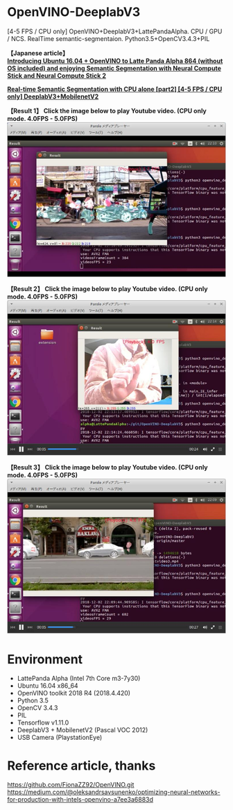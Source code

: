 # OpenVINO-DeeplabV3
[4-5 FPS / CPU only] OpenVINO+DeeplabV3+LattePandaAlpha. CPU / GPU / NCS. RealTime semantic-segmentaion.   Python3.5+OpenCV3.4.3+PIL  
  
**【Japanese article】**  
**[Introducing Ubuntu 16.04 + OpenVINO to Latte Panda Alpha 864 (without OS included) and enjoying Semantic Segmentation with Neural Compute Stick and Neural Compute Stick 2](https://qiita.com/PINTO/items/5ac8f4395e190d06cfab#introducing-ubuntu-1604--openvino-to-latte-panda-alpha-864-without-os-included-and-enjoying-semantic-segmentation-with-neural-compute-stick-and-neural-compute-stick-2)**  
  
**[Real-time Semantic Segmentation with CPU alone [part2] [4-5 FPS / CPU only] DeeplabV3+MobilenetV2](https://qiita.com/PINTO/items/15d822c3d280c42e08c8)**
  
  
**【Result 1】 Click the image below to play Youtube video. (CPU only mode. 4.0FPS - 5.0FPS)**  
[![sample01](./media/sample01.jpg)](https://youtu.be/CxxDwK7vBAo)  
  
**【Result 2】 Click the image below to play Youtube video. (CPU only mode. 4.0FPS - 5.0FPS)**  
[![sample02](./media/sample02.jpg)](https://youtu.be/-pXB3dDj-rQ)  
  
**【Result 3】 Click the image below to play Youtube video. (CPU only mode. 4.0FPS - 5.0FPS)**  
[![sample03](./media/sample03.jpg)](https://youtu.be/1NLCr5XnVX8)  
# Environment
- LattePanda Alpha (Intel 7th Core m3-7y30)
- Ubuntu 16.04 x86_64
- OpenVINO toolkit 2018 R4 (2018.4.420)
- Python 3.5
- OpenCV 3.4.3
- PIL
- Tensorflow v1.11.0
- DeeplabV3 + MobilenetV2 (Pascal VOC 2012)
- USB Camera (PlaystationEye)

# Reference article, thanks
https://github.com/FionaZZ92/OpenVINO.git  
https://medium.com/@oleksandrsavsunenko/optimizing-neural-networks-for-production-with-intels-openvino-a7ee3a6883d  
